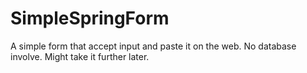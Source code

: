 # SimpleSpringForm
A simple form that accept input and paste it on the web. No database involve. Might take it further later.
